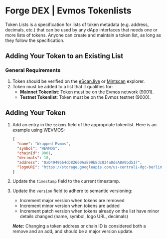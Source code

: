 # Forge DEX | Evmos Tokenlists

Token Lists is a specification for lists of token metadata (e.g. address, decimals, etc.) that can be used by any dApp
interfaces that needs one or more lists of tokens. Anyone can create and maintain a token list, as long as they follow
the specification. 

## Adding Your Token to an Existing List

### General Requirements
1. Token should be verified on the [eScan.live](https://escan.live/) or [Mintscan](https://www.mintscan.io/evmos) explorer.
2. Token must be added to a list that it qualifies for:
    * **Mainnet Tokenlist**: Token must be on the Evmos network (9001).
    * **Testnet Tokenlist**: Token must be on the Evmos testnet (9000).


## Adding Your Token
1. Add an entry in the `tokens` field of the appropriate tokenlist. Here is an example using WEVMOS:
    ```json
    {
      "name": "Wrapped Evmos",
      "symbol": "WEVMOS",
      "chainId": 9001,
      "decimals": 18,
      "address": "0xD4949664cD82660AaE99bEdc034a0deA8A0bd517",
      "logoURI": "https://storage.googleapis.com/us-central1-dgc-berlin-0-470cbba9-bucket/tokenlist/wevmos.png"
    }
    ```
2. Update the `timestamp` field to the current timestamp.
3. Update the `version` field to adhere to semantic versioning:

    * Increment major version when tokens are removed
    * Increment minor version when tokens are added
    * Increment patch version when tokens already on the list have minor details changed (name, symbol, logo URL, decimals)

    ***Note:*** Changing a token address or chain ID is considered both a remove and an add, and should be a major version update.
